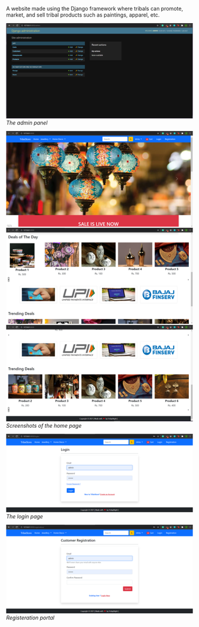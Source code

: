 

A website made using the Django framework where tribals can promote, market, and sell tribal products such as paintings, apparel, etc.


![Django admin](https://github.com/ishita-lyall/FridayNight/blob/master/Desktop/test/Screenshots/Django_admin.png)
*The admin panel*

![Home page](https://github.com/ishita-lyall/FridayNight/blob/master/Desktop/test/Screenshots/homepage1.png)
![Home page](https://github.com/ishita-lyall/FridayNight/blob/master/Desktop/test/Screenshots/homepage2.png)
![Home page](https://github.com/ishita-lyall/FridayNight/blob/master/Desktop/test/Screenshots/homepage3.png)
*Screenshots of the home page*

![Login page](https://github.com/ishita-lyall/FridayNight/blob/master/Desktop/test/Screenshots/login.png)
*The login page*

![Login page](https://github.com/ishita-lyall/FridayNight/blob/master/Desktop/test/Screenshots/register.png)
*Registeration portal*
